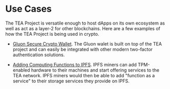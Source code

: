 # Use Cases
The TEA Project is versatile enough to host dApps on its own ecosystem as well as act as a layer-2 for other blockchains. Here are a few examples of how the TEA Project is being used in crypto.

- [Gluon Secure Crypto Wallet](https://teaproject.org/#/doc_list/%2FBlog_and_Vlog%2FGluon_yet_another_crypto_wallet.md). The Gluon walet is built on top of the TEA project and can easily be integrated with other modern two-factor authentication solutions.

- [Adding Computing Functions to IPFS](https://teaproject.org/#/doc_list/%2FBlog_and_Vlog%2FTurn_ipfs_file_system_to_ipfs_function_service.md). IPFS miners can add TPM-enabled hardware to their machines and start offering services to the TEA network. IPFS miners would then be able to add "function as a service" to their storage services they provide on IPFS.
